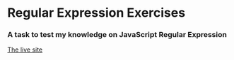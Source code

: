 # Regular Expression Exercises 
### A task to test my knowledge on JavaScript Regular Expression
[The live site](https://ukaoha.github.io/Tiidelab-RegEx/)